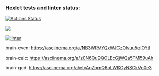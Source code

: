 ### Hexlet tests and linter status:
[![Actions Status](https://github.com/lanakonst/frontend-project-lvl1/workflows/hexlet-check/badge.svg)](https://github.com/lanakonst/frontend-project-lvl1/actions)

<a href="https://codeclimate.com/github/codeclimate/codeclimate/maintainability"><img src="https://api.codeclimate.com/v1/badges/a99a88d28ad37a79dbf6/maintainability" /></a>

[![linter](https://github.com/lanakonst/frontend-project-lvl1/actions/workflows/linter.yml/badge.svg)](https://github.com/lanakonst/frontend-project-lvl1/actions/workflows/linter.yml)

brain-even: https://asciinema.org/a/NB3WRVYQxWJCzOIvuu5qiOYtl

brain-calc: https://asciinema.org/a/z0N6Qu9QOLEcGjWQa5TM59uAh

brain-gcd: https://asciinema.org/a/etyAqZbmQ6oLWKOyNSCkVo0e3

